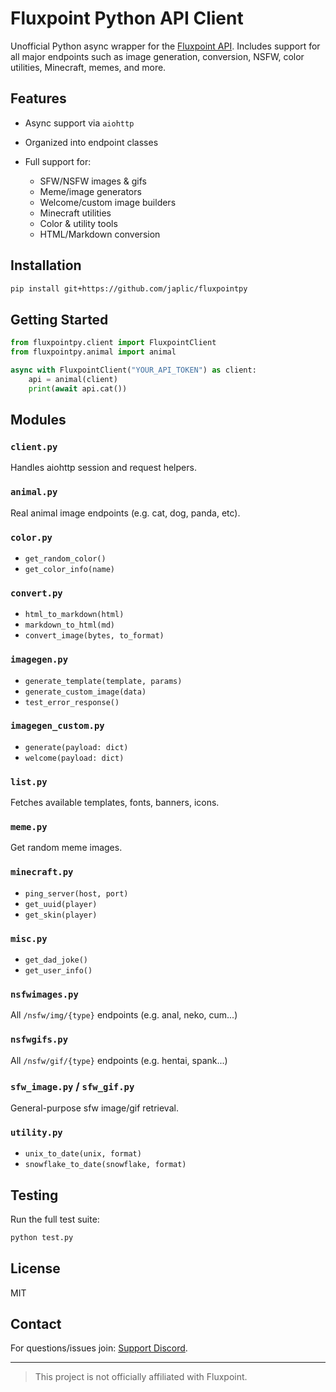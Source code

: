 # Fluxpoint Python API Client

Unofficial Python async wrapper for the [Fluxpoint API](https://fluxpoint.dev). Includes support for all major endpoints such as image generation, conversion, NSFW, color utilities, Minecraft, memes, and more.

## Features

* Async support via `aiohttp`
* Organized into endpoint classes
* Full support for:

  * SFW/NSFW images & gifs
  * Meme/image generators
  * Welcome/custom image builders
  * Minecraft utilities
  * Color & utility tools
  * HTML/Markdown conversion

## Installation

```bash
pip install git+https://github.com/japlic/fluxpointpy
```

## Getting Started

```python
from fluxpointpy.client import FluxpointClient
from fluxpointpy.animal import animal

async with FluxpointClient("YOUR_API_TOKEN") as client:
    api = animal(client)
    print(await api.cat())
```

## Modules

### `client.py`

Handles aiohttp session and request helpers.

### `animal.py`

Real animal image endpoints (e.g. cat, dog, panda, etc).

### `color.py`

* `get_random_color()`
* `get_color_info(name)`

### `convert.py`

* `html_to_markdown(html)`
* `markdown_to_html(md)`
* `convert_image(bytes, to_format)`

### `imagegen.py`

* `generate_template(template, params)`
* `generate_custom_image(data)`
* `test_error_response()`

### `imagegen_custom.py`

* `generate(payload: dict)`
* `welcome(payload: dict)`

### `list.py`

Fetches available templates, fonts, banners, icons.

### `meme.py`

Get random meme images.

### `minecraft.py`

* `ping_server(host, port)`
* `get_uuid(player)`
* `get_skin(player)`

### `misc.py`

* `get_dad_joke()`
* `get_user_info()`

### `nsfwimages.py`

All `/nsfw/img/{type}` endpoints (e.g. anal, neko, cum...)

### `nsfwgifs.py`

All `/nsfw/gif/{type}` endpoints (e.g. hentai, spank...)

### `sfw_image.py` / `sfw_gif.py`

General-purpose sfw image/gif retrieval.

### `utility.py`

* `unix_to_date(unix, format)`
* `snowflake_to_date(snowflake, format)`

## Testing

Run the full test suite:

```bash
python test.py
```

## License

MIT

## Contact

For questions/issues join: [Support Discord](https://discord.gg/xQXmtj4yMC).

---

> This project is not officially affiliated with Fluxpoint.
